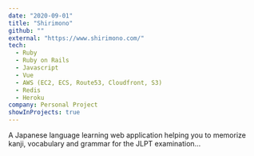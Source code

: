 ```yaml
---
date: "2020-09-01"
title: "Shirimono"
github: ""
external: "https://www.shirimono.com/"
tech:
  - Ruby
  - Ruby on Rails
  - Javascript
  - Vue
  - AWS (EC2, ECS, Route53, Cloudfront, S3)
  - Redis
  - Heroku
company: Personal Project
showInProjects: true
---
```


A Japanese language learning web application helping you to memorize kanji, vocabulary and grammar for the JLPT examination...
